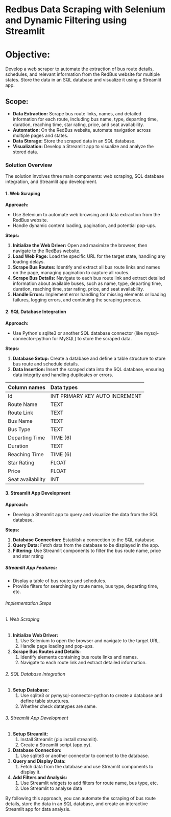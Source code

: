 

# Redbus Data Scraping with Selenium and Dynamic Filtering using Streamlit

# **Objective:** 

Develop a web scraper to automate the extraction of bus route details, schedules, and relevant information from the RedBus website for multiple states. Store the data in an SQL database and visualize it using a Streamlit app.

## Scope:

* **Data Extraction:** Scrape bus route links, names, and detailed information for each route, including bus name, type, departing time, duration, reaching time, star rating, price, and seat availability.  
* **Automation:** On the RedBus website, automate navigation across multiple pages and states.  
* **Data Storage:** Store the scraped data in an SQL database.  
* **Visualization:** Develop a Streamlit app to visualize and analyze the stored data.

### Solution Overview

The solution involves three main components: web scraping, SQL database integration, and Streamlit app development.

#### 1\. Web Scraping

**Approach:**

* Use Selenium to automate web browsing and data extraction from the RedBus website.  
* Handle dynamic content loading, pagination, and potential pop-ups.

**Steps:**

1) **Initialize the Web Driver:** Open and maximize the browser, then navigate to the RedBus website.  
2) **Load Web Page:** Load the specific URL for the target state, handling any loading delays.  
3) **Scrape Bus Routes:** Identify and extract all bus route links and names on the page, managing pagination to capture all routes.  
4) **Scrape Bus Details:** Navigate to each bus route link and extract detailed information about available buses, such as name, type, departing time, duration, reaching time, star rating, price, and seat availability.  
5) **Handle Errors:** Implement error handling for missing elements or loading failures, logging errors, and continuing the scraping process.

#### 2\. SQL Database Integration

**Approach:**

* Use Python's sqlite3 or another SQL database connector (like mysql-connector-python for MySQL) to store the scraped data.

**Steps:**

1) **Database Setup:** Create a database and define a table structure to store bus route and schedule details.  
2) **Data Insertion:** Insert the scraped data into the SQL database, ensuring data integrity and handling duplicates or errors.

| Column names | Data types |
| :---- | :---- |
| Id | INT PRIMARY KEY AUTO INCREMENT |
| Route Name | TEXT |
| Route Link | TEXT |
| Bus Name | TEXT |
| Bus Type | TEXT |
| Departing Time | TIME (6) |
| Duration | TEXT |
| Reaching Time | TIME (6) |
| Star Rating | FLOAT |
| Price | FLOAT |
| Seat availability  | INT |

#### 3\. Streamlit App Development

**Approach:**

* Develop a Streamlit app to query and visualize the data from the SQL database.

**Steps:**

1) **Database Connection:** Establish a connection to the SQL database.  
2) **Query Data:** Fetch data from the database to be displayed in the app.  
3) **Filtering:** Use Streamlit components to filter the bus route name, price and star rating

##### Streamlit App Features:

* Display a table of bus routes and schedules.  
* Provide filters for searching by route name, bus type, departing time, etc.

###### *Implementation Steps*

###### *1\. Web Scraping*

1. **Initialize Web Driver:**  
   1. Use Selenium to open the browser and navigate to the target URL.  
   2. Handle page loading and pop-ups.  
2. **Scrape Bus Routes and Details:**  
   1. Identify elements containing bus route links and names.  
   2. Navigate to each route link and extract detailed information.

###### *2\. SQL Database Integration*

1. **Setup Database:**  
   1. Use sqlite3 or pymysql-connector-python to create a database and define table structures.  
   2. Whether check datatypes are same.

###### *3\. Streamlit App Development*

1. **Setup Streamlit:**  
   1. Install Streamlit (pip install streamlit).  
   2. Create a Streamlit script (app.py).  
2. **Database Connection:**  
   1. Use sqlite3 or another connector to connect to the database.  
3. **Query and Display Data:**  
   1. Fetch data from the database and use Streamlit components to display it.  
4. **Add Filters and Analysis:**  
   1. Use Streamlit widgets to add filters for route name, bus type, etc.  
   2. Use Streamlit to analyse data

By following this approach, you can automate the scraping of bus route details, store the data in an SQL database, and create an interactive Streamlit app for data analysis.  

